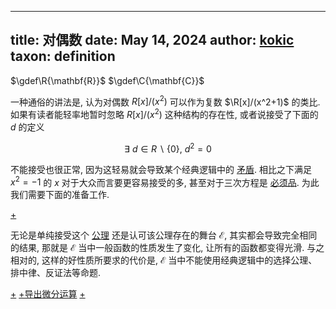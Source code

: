 
---
title: 对偶数
date: May 14, 2024
author: [kokic](/kokic.md)
taxon: definition
---

$\gdef\R{\mathbf{R}}$
$\gdef\C{\mathbf{C}}$

一种通俗的讲法是, 认为对偶数 $R[x]/(x^2)$ 可以作为复数 $\R[x]/(x^2+1)$ 的类比. 如果有读者能轻率地暂时忽略 $R[x]/(x^2)$ 这种结构的存在性, 或者说接受了下面的 $d$ 的定义 

$$ \exists ~ d \in R\smallsetminus\{0\}, ~ d^2 = 0 $$

不能接受也很正常, 因为这轻易就会导致某个经典逻辑中的 [矛盾](/data-structure/schanuel-lavendhomme). 相比之下满足 $x^2 = -1$ 的 $x$ 对于大众而言要更容易接受的多, 甚至对于三次方程是 [必须品](/data-structure/casus-irreducibilis.md). 为此我们需要下面的准备工作. 

[+](/data-structure/kock-lawvere.md#:embed)

无论是单纯接受这个 [公理](/data-structure/kock-lawvere) 还是认可该公理存在的舞台 $\mathcal{E}$, 其实都会导致完全相同的结果, 那就是 $\mathcal{E}$ 当中一般函数的性质发生了变化, 让所有的函数都变得光滑. 与之相对的, 这样的好性质所要求的代价是, $\mathcal{E}$ 当中不能使用经典逻辑中的选择公理、排中律、反证法等命题. 

[+](/data-structure/synthetic-differential-000D.md#:embed)
[+导出微分运算](/data-structure/synthetic-differential-000B.md#:embed)
[+](/data-structure/synthetic-differential-000E.md#:embed)
